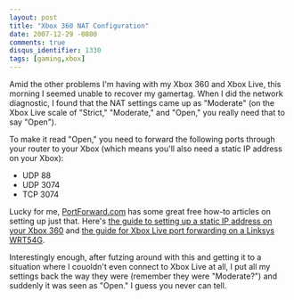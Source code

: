 ```yaml
---
layout: post
title: "Xbox 360 NAT Configuration"
date: 2007-12-29 -0800
comments: true
disqus_identifier: 1330
tags: [gaming,xbox]
---
```

Amid the other problems I'm having with my Xbox 360 and Xbox Live, this
morning I seemed unable to recover my gamertag. When I did the network
diagnostic, I found that the NAT settings came up as "Moderate" (on the
Xbox Live scale of "Strict," "Moderate," and "Open," you really need
that to say "Open").

To make it read "Open," you need to forward the following ports through
your router to your Xbox (which means you'll also need a static IP
address on your Xbox):

-   UDP 88
-   UDP 3074
-   TCP 3074

Lucky for me, [PortForward.com](http://portforward.com/) has some great
free how-to articles on setting up just that. Here's [the guide to
setting up a static IP address on your Xbox
360](http://portforward.com/networking/staticip-xbox360.htm) and [the
guide for Xbox Live port forwarding on a Linksys
WRT54G](http://portforward.com/english/routers/port_forwarding/Linksys/WRT54G/Xbox_Live_360.htm).

Interestingly enough, after futzing around with this and getting it to a
situation where I couoldn't even connect to Xbox Live at all, I put all
my settings back the way they were (remember they were "Moderate?") and
suddenly it was seen as "Open." I guess you never can tell.

